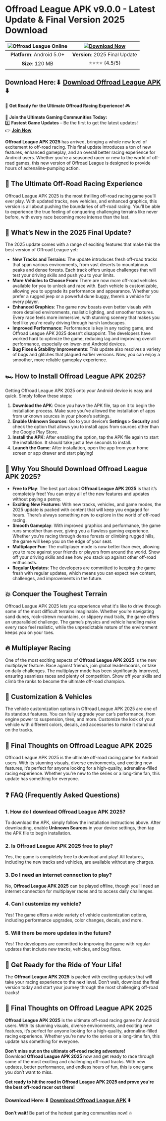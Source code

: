 # Offroad League APK v9.0.0 - Latest Update & Final Version 2025 Download

| ![Offroad League Online](https://github.com/user-attachments/assets/fe2c849a-6d13-4ccc-9d50-71d6448e33be) | [![Download Now](https://img.shields.io/badge/Download%20Now-%23FF5733?style=for-the-badge&logo=appveyor&logoColor=white&labelColor=FF5733)](https://apkbros.com/offroad-league-apk/) |
|:--------------------------------------------------:|:----------------------------------------------------------------------------------:|
| **Platform**: Android 5.0+                         | **Version**: 2025 Final Update                                                      |
| **Size**: 120 MB                                   | ⭐⭐⭐⭐ (4.5/5)                                                                       |

## Download Here:⬇ [Download Offroad League APK](https://apkbros.com/offroad-league-apk/) ⬇️

🚗 **Get Ready for the Ultimate Offroad Racing Experience!** 🎮

📢 **Join the Ultimate Gaming Communities Today:**  
1️⃣ **Fastest Game Updates** – Be the first to get the latest updates!  
👉 [**Join Now**](https://t.me/apkbros_official)

**Offroad League APK 2025** has arrived, bringing a whole new level of excitement to off-road racing. This final update introduces a ton of new features, enhanced gameplay, and an overall better racing experience for Android users. Whether you're a seasoned racer or new to the world of off-road games, this new version of Offroad League is designed to provide hours of adrenaline-pumping action.

## 🚗 **The Ultimate Off-Road Racing Experience**

Offroad League APK 2025 is the most thrilling off-road racing game you’ll ever play. With updated tracks, new vehicles, and enhanced graphics, this version is all about pushing the boundaries of off-road racing. You’ll be able to experience the true feeling of conquering challenging terrains like never before, with every race becoming more intense than the last.

## 🚀 **What’s New in the 2025 Final Update?**

The 2025 update comes with a range of exciting features that make this the best version of Offroad League yet:

- **New Tracks and Terrains**: The update introduces fresh off-road tracks that span various environments, from vast deserts to mountainous peaks and dense forests. Each track offers unique challenges that will test your driving skills and push you to your limits.
- **More Vehicles to Choose From**: There are now more off-road vehicles available for you to unlock and race with. Each vehicle is customizable, allowing you to upgrade its performance and appearance. Whether you prefer a rugged jeep or a powerful dune buggy, there’s a vehicle for every player.
- **Enhanced Graphics**: The game now boasts even better visuals with more detailed environments, realistic lighting, and smoother textures. Every race feels more immersive, with stunning scenery that makes you feel like you're really driving through harsh landscapes.
- **Improved Performance**: Performance is key in any racing game, and Offroad League APK 2025 doesn’t disappoint. The developers have worked hard to optimize the game, reducing lag and improving overall performance, especially on lower-end Android devices.
- **Bug Fixes & Stability Improvements**: This update also resolves a variety of bugs and glitches that plagued earlier versions. Now, you can enjoy a smoother, more reliable gameplay experience.

## 🏎 **How to Install Offroad League APK 2025?**

Getting Offroad League APK 2025 onto your Android device is easy and quick. Simply follow these steps:

1. **Download the APK**: Once you have the APK file, tap on it to begin the installation process. Make sure you’ve allowed the installation of apps from unknown sources in your phone’s settings.
2. **Enable Unknown Sources**: Go to your device’s **Settings > Security** and check the option that allows you to install apps from sources other than the Google Play Store.
3. **Install the APK**: After enabling the option, tap the APK file again to start the installation. It should take just a few seconds to install.
4. **Launch the Game**: After installation, open the app from your home screen or app drawer and start playing!

## 🌟 **Why You Should Download Offroad League APK 2025?**

- **Free to Play**: The best part about **Offroad League APK 2025** is that it’s completely free! You can enjoy all of the new features and updates without paying a penny.
- **Exciting New Features**: With new tracks, vehicles, and game modes, the 2025 update is packed with content that will keep you engaged for hours. There’s always something new to explore in the world of off-road racing.
- **Smooth Gameplay**: With improved graphics and performance, the game runs smoother than ever, giving you a flawless gaming experience. Whether you’re racing through dense forests or climbing rugged hills, the game will keep you on the edge of your seat.
- **Multiplayer Fun**: The multiplayer mode is now better than ever, allowing you to race against your friends or players from around the world. Show off your driving skills and see how you stack up against other off-road enthusiasts.
- **Regular Updates**: The developers are committed to keeping the game fresh with regular updates, which means you can expect new content, challenges, and improvements in the future.

## 💥 **Conquer the Toughest Terrain**

Offroad League APK 2025 lets you experience what it's like to drive through some of the most difficult terrains imaginable. Whether you’re navigating sand dunes, rock-strewn mountains, or slippery mud trails, the game offers an unparalleled challenge. The game’s physics and vehicle handling make every race feel realistic, while the unpredictable nature of the environment keeps you on your toes.

## 🔥 **Multiplayer Racing**

One of the most exciting aspects of **Offroad League APK 2025** is the new multiplayer feature. Race against friends, join global leaderboards, or take on daily challenges. The multiplayer mode has been significantly improved, ensuring seamless races and plenty of competition. Show off your skills and climb the ranks to become the ultimate off-road champion.

## 🚗 **Customization & Vehicles**

The vehicle customization options in Offroad League APK 2025 are one of its standout features. You can fully upgrade your car’s performance, from engine power to suspension, tires, and more. Customize the look of your vehicle with different colors, decals, and accessories to make it stand out on the tracks.

## 🏁 **Final Thoughts on Offroad League APK 2025**

Offroad League APK 2025 is the ultimate off-road racing game for Android users. With its stunning visuals, diverse environments, and exciting new features, it’s perfect for anyone looking for a high-quality, adrenaline-filled racing experience. Whether you’re new to the series or a long-time fan, this update has something for everyone.

## ❓ **FAQ (Frequently Asked Questions)**

### 1. **How do I download Offroad League APK 2025?**
To download the APK, simply follow the installation instructions above. After downloading, enable **Unknown Sources** in your device settings, then tap the APK file to begin installation.

### 2. **Is Offroad League APK 2025 free to play?**
Yes, the game is completely free to download and play! All features, including the new tracks and vehicles, are available without any charges.

### 3. **Do I need an internet connection to play?**
No, **Offroad League APK 2025** can be played offline, though you’ll need an internet connection for multiplayer races and to access daily challenges.

### 4. **Can I customize my vehicle?**
Yes! The game offers a wide variety of vehicle customization options, including performance upgrades, color changes, decals, and more.

### 5. **Will there be more updates in the future?**
Yes! The developers are committed to improving the game with regular updates that include new tracks, vehicles, and bug fixes.

## 🚗 **Get Ready for the Ride of Your Life!**

The **Offroad League APK 2025** is packed with exciting updates that will take your racing experience to the next level. Don’t wait, download the final version today and start your journey through the most challenging off-road tracks!

## 🏁 Final Thoughts on Offroad League APK 2025

**Offroad League APK 2025** is the ultimate off-road racing game for Android users. With its stunning visuals, diverse environments, and exciting new features, it’s perfect for anyone looking for a high-quality, adrenaline-filled racing experience. Whether you’re new to the series or a long-time fan, this update has something for everyone.

**Don't miss out on the ultimate off-road racing adventure!**  
Download **Offroad League APK 2025** now and get ready to race through some of the most exciting and challenging off-road tracks. With new updates, better performance, and endless hours of fun, this is one game you don’t want to miss.

**Get ready to hit the road in Offroad League APK 2025 and prove you're the best off-road racer out there!**

### Download Here:⬇ [Download Offroad League APK](https://apkbros.com/offroad-league-apk/) ⬇️

**Don’t wait!** Be part of the hottest gaming communities now! 🔥
